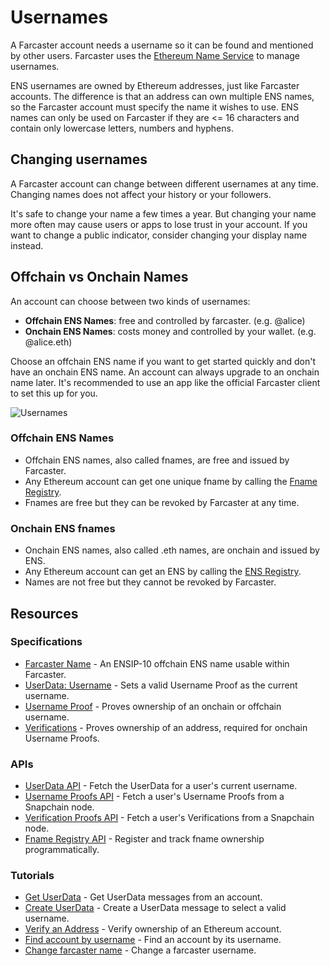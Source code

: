 # Usernames

A Farcaster account needs a username so it can be found and mentioned by other users. Farcaster uses the [Ethereum Name Service](https://ens.domains/) to manage usernames.

ENS usernames are owned by Ethereum addresses, just like Farcaster accounts. The difference is that an address can own multiple ENS names, so the Farcaster account must specify the name it wishes to use. ENS names can only be used on Farcaster if they are <= 16 characters and contain only lowercase letters, numbers and hyphens.

## Changing usernames

A Farcaster account can change between different usernames at any time. Changing names does not affect your history or your followers.

It's safe to change your name a few times a year. But changing your name more often may cause users or apps to lose trust in your account. If you want to change a public indicator, consider changing your display name instead.

## Offchain vs Onchain Names

An account can choose between two kinds of usernames:

- **Offchain ENS Names**: free and controlled by farcaster. (e.g. @alice)
- **Onchain ENS Names**: costs money and controlled by your wallet. (e.g. @alice.eth)

Choose an offchain ENS name if you want to get started quickly and don't have an onchain ENS name. An account can always upgrade to an onchain name later. It's recommended to use an app like the official Farcaster client to set this up for you.

![Usernames](/assets/usernames.png)

### Offchain ENS Names

- Offchain ENS names, also called fnames, are free and issued by Farcaster.
- Any Ethereum account can get one unique fname by calling the [Fname Registry](/learn/architecture/ens-names).
- Fnames are free but they can be revoked by Farcaster at any time.

### Onchain ENS fnames

- Onchain ENS names, also called .eth names, are onchain and issued by ENS.
- Any Ethereum account can get an ENS by calling the [ENS Registry](https://docs.ens.domains/dapp-developer-guide/the-ens-registry).
- Names are not free but they cannot be revoked by Farcaster.

## Resources

### Specifications

- [Farcaster Name](https://github.com/farcasterxyz/protocol/blob/main/docs/SPECIFICATION.md#5-fname-specifications) - An ENSIP-10 offchain ENS name usable within Farcaster.
- [UserData: Username](https://github.com/farcasterxyz/protocol/blob/main/docs/SPECIFICATION.md#23-user-data) - Sets a valid Username Proof as the current username.
- [Username Proof](https://github.com/farcasterxyz/protocol/blob/main/docs/SPECIFICATION.md#17-username-proof) - Proves ownership of an onchain or offchain username.
- [Verifications](https://github.com/farcasterxyz/protocol/blob/main/docs/SPECIFICATION.md#25-verifications) - Proves ownership of an address, required for onchain Username Proofs.

### APIs

- [UserData API](https://snapchain.farcaster.xyz/reference/httpapi/userdata) - Fetch the UserData for a user's current username.
- [Username Proofs API](https://snapchain.farcaster.xyz/reference/httpapi/usernameproof) - Fetch a user's Username Proofs from a Snapchain node.
- [Verification Proofs API](https://snapchain.farcaster.xyz/reference/httpapi/verification) - Fetch a user's Verifications from a Snapchain node.
- [Fname Registry API](../../reference/fname/api.md) - Register and track fname ownership programmatically.

### Tutorials

- [Get UserData](../../developers/guides/querying/fetch-profile.md) - Get UserData messages from an account.
- [Create UserData](../../developers/guides/writing/messages#user-data) - Create a UserData message to select a valid username.
- [Verify an Address](../../developers/guides/writing/verify-address.md) - Verify ownership of an Ethereum account.
- [Find account by username](../../developers/guides/accounts/find-by-name.md) - Find an account by its username.
- [Change farcaster name](../../developers/guides/accounts/change-fname.md) - Change a farcaster username.
